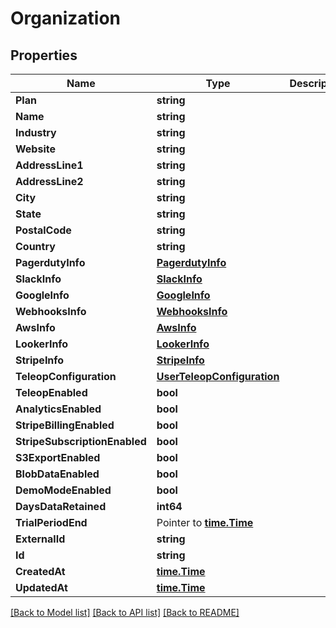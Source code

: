 # Organization

## Properties

Name | Type | Description | Notes
------------ | ------------- | ------------- | -------------
**Plan** | **string** |  | 
**Name** | **string** |  | 
**Industry** | **string** |  | 
**Website** | **string** |  | 
**AddressLine1** | **string** |  | 
**AddressLine2** | **string** |  | 
**City** | **string** |  | 
**State** | **string** |  | 
**PostalCode** | **string** |  | 
**Country** | **string** |  | 
**PagerdutyInfo** | [**PagerdutyInfo**](PagerdutyInfo.md) |  | [optional] 
**SlackInfo** | [**SlackInfo**](SlackInfo.md) |  | [optional] 
**GoogleInfo** | [**GoogleInfo**](GoogleInfo.md) |  | [optional] 
**WebhooksInfo** | [**WebhooksInfo**](WebhooksInfo.md) |  | [optional] 
**AwsInfo** | [**AwsInfo**](AwsInfo.md) |  | [optional] 
**LookerInfo** | [**LookerInfo**](LookerInfo.md) |  | [optional] 
**StripeInfo** | [**StripeInfo**](StripeInfo.md) |  | [optional] 
**TeleopConfiguration** | [**UserTeleopConfiguration**](UserTeleopConfiguration.md) |  | [optional] 
**TeleopEnabled** | **bool** |  | [optional] 
**AnalyticsEnabled** | **bool** |  | [optional] 
**StripeBillingEnabled** | **bool** |  | [optional] 
**StripeSubscriptionEnabled** | **bool** |  | [optional] 
**S3ExportEnabled** | **bool** |  | [optional] 
**BlobDataEnabled** | **bool** |  | [optional] 
**DemoModeEnabled** | **bool** |  | [optional] 
**DaysDataRetained** | **int64** |  | [optional] 
**TrialPeriodEnd** | Pointer to [**time.Time**](time.Time.md) |  | 
**ExternalId** | **string** |  | [optional] 
**Id** | **string** |  | [optional] 
**CreatedAt** | [**time.Time**](time.Time.md) |  | [optional] 
**UpdatedAt** | [**time.Time**](time.Time.md) |  | [optional] 

[[Back to Model list]](../README.md#documentation-for-models) [[Back to API list]](../README.md#documentation-for-api-endpoints) [[Back to README]](../README.md)


